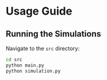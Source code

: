 # Usage Guide

## Running the Simulations

Navigate to the `src` directory:
```bash
cd src
python main.py
python simulation.py